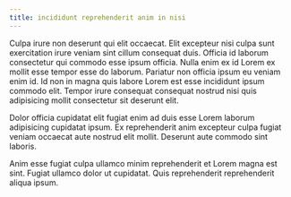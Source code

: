 ```yaml
---
title: incididunt reprehenderit anim in nisi
---
```


Culpa irure non deserunt qui elit occaecat. Elit excepteur nisi culpa sunt exercitation irure veniam sint cillum consequat duis. Officia id laborum consectetur qui commodo esse ipsum officia. Nulla enim ex id Lorem ex mollit esse tempor esse do laborum. Pariatur non officia ipsum eu veniam enim id. Id non in magna quis labore Lorem est esse incididunt ipsum commodo elit. Tempor irure consequat consequat nostrud nisi quis adipisicing mollit consectetur sit deserunt elit.

Dolor officia cupidatat elit fugiat enim ad duis esse Lorem laborum adipisicing cupidatat ipsum. Ex reprehenderit anim excepteur culpa fugiat veniam occaecat aute nostrud elit mollit. Deserunt aute commodo sint laboris.

Anim esse fugiat culpa ullamco minim reprehenderit et Lorem magna est sint. Fugiat ullamco dolor ut cupidatat. Quis reprehenderit reprehenderit aliqua ipsum.